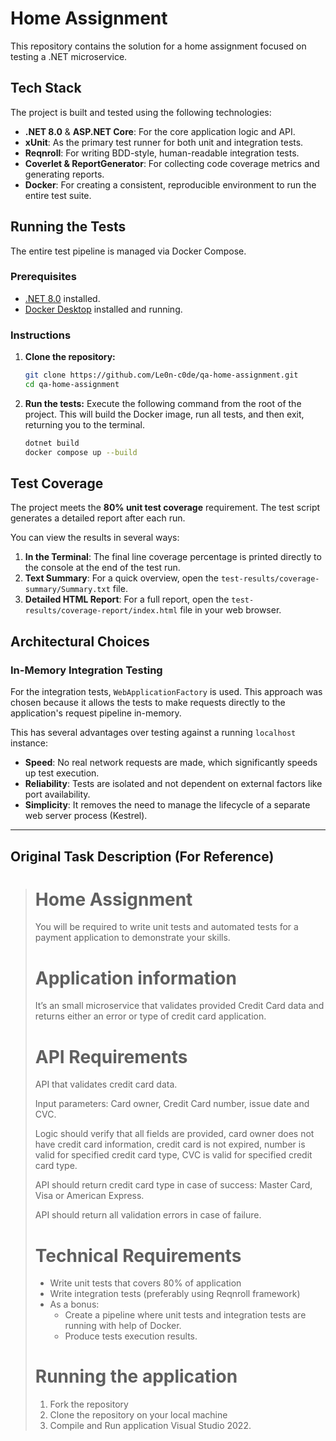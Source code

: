 # Home Assignment

This repository contains the solution for a home assignment focused on testing a .NET microservice.

## Tech Stack

The project is built and tested using the following technologies:

*   **.NET 8.0** & **ASP.NET Core**: For the core application logic and API.
*   **xUnit**: As the primary test runner for both unit and integration tests.
*   **Reqnroll**: For writing BDD-style, human-readable integration tests.
*   **Coverlet & ReportGenerator**: For collecting code coverage metrics and generating reports.
*   **Docker**: For creating a consistent, reproducible environment to run the entire test suite.

## Running the Tests

The entire test pipeline is managed via Docker Compose.

### Prerequisites
*   [.NET 8.0](https://dotnet.microsoft.com/en-us/download/dotnet/8.0) installed.
*   [Docker Desktop](https://www.docker.com/products/docker-desktop/) installed and running.

### Instructions

1.  **Clone the repository:**
    ```bash
    git clone https://github.com/Le0n-c0de/qa-home-assignment.git
    cd qa-home-assignment
    ```

2.  **Run the tests:**
    Execute the following command from the root of the project. This will build the Docker image, run all tests, and then exit, returning you to the terminal.

    ```bash
    dotnet build
    docker compose up --build
    ```

## Test Coverage

The project meets the **80% unit test coverage** requirement. The test script generates a detailed report after each run.

You can view the results in several ways:

1.  **In the Terminal**: The final line coverage percentage is printed directly to the console at the end of the test run.
2.  **Text Summary**: For a quick overview, open the `test-results/coverage-summary/Summary.txt` file.
3.  **Detailed HTML Report**: For a full report, open the `test-results/coverage-report/index.html` file in your web browser.

## Architectural Choices

### In-Memory Integration Testing

For the integration tests, `WebApplicationFactory` is used. This approach was chosen because it allows the tests to make requests directly to the application's request pipeline in-memory.

This has several advantages over testing against a running `localhost` instance:
*   **Speed**: No real network requests are made, which significantly speeds up test execution.
*   **Reliability**: Tests are isolated and not dependent on external factors like port availability.
*   **Simplicity**: It removes the need to manage the lifecycle of a separate web server process (Kestrel).

---

## Original Task Description (For Reference)

> # Home Assignment
>
> You will be required to write unit tests and automated tests for a payment application to demonstrate your skills.
>
> # Application information
>
> It’s an small microservice that validates provided Credit Card data and returns either an error or type of credit card application.
>
> # API Requirements
>
> API that validates credit card data.
>
> Input parameters: Card owner, Credit Card number, issue date and CVC.
>
> Logic should verify that all fields are provided, card owner does not have credit card information, credit card is not expired, number is valid for specified credit card type, CVC is valid for specified credit card type.
>
> API should return credit card type in case of success: Master Card, Visa or American Express.
>
> API should return all validation errors in case of failure.
>
>
> # Technical Requirements
>
>  - Write unit tests that covers 80% of application
>  - Write integration tests (preferably using Reqnroll framework)
>  - As a bonus:
>     - Create a pipeline where unit tests and integration tests are running with help of Docker.
>     - Produce tests execution results.
>
> # Running the  application
>
> 1. Fork the repository
> 2. Clone the repository on your local machine
> 3. Compile and Run application Visual Studio 2022.
